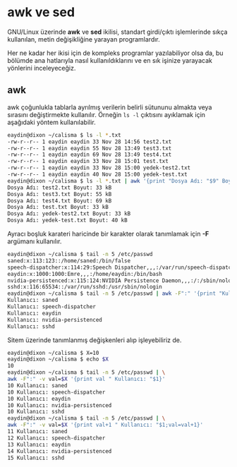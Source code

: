 # awk ve sed

GNU/Linux üzerinde **awk** ve **sed** ikilisi, standart girdi/çıktı işlemlerinde sıkça kullanılan, metin değişikliğine yarayan programlardır.

Her ne kadar her ikisi için de kompleks programlar yazılabiliyor olsa da, bu bölümde ana hatlarıyla nasıl kullanıldıklarını ve en sık işinize yarayacak yönlerini inceleyeceğiz.

## awk

awk çoğunlukla tablarla ayrılmış verilerin belirli sütununu almakta veya sırasını değiştirmekte kullanılır. Örneğin ```ls -l``` çıktısını ayıklamak için aşağıdaki yöntem kullanılabilir.

```bash
eaydin@dixon ~/calisma $ ls -l *.txt
-rw-r--r-- 1 eaydin eaydin 33 Nov 28 14:56 test2.txt
-rw-r--r-- 1 eaydin eaydin 55 Nov 28 13:49 test3.txt
-rw-r--r-- 1 eaydin eaydin 69 Nov 28 13:49 test4.txt
-rw-r--r-- 1 eaydin eaydin 33 Nov 28 15:01 test.txt
-rw-r--r-- 1 eaydin eaydin 33 Nov 28 15:00 yedek-test2.txt
-rw-r--r-- 1 eaydin eaydin 40 Nov 28 15:00 yedek-test.txt
eaydin@dixon ~/calisma $ ls -l *.txt | awk '{print "Dosya Adı: "$9" Boyut: "$5" kB"}'
Dosya Adı: test2.txt Boyut: 33 kB
Dosya Adı: test3.txt Boyut: 55 kB
Dosya Adı: test4.txt Boyut: 69 kB
Dosya Adı: test.txt Boyut: 33 kB
Dosya Adı: yedek-test2.txt Boyut: 33 kB
Dosya Adı: yedek-test.txt Boyut: 40 kB
```

Ayracı boşluk karateri haricinde bir karakter olarak tanımlamak için **-F** argümanı kullanılır.

```bash
eaydin@dixon ~/calisma $ tail -n 5 /etc/passwd
saned:x:113:123::/home/saned:/bin/false
speech-dispatcher:x:114:29:Speech Dispatcher,,,:/var/run/speech-dispatcher:/bin/sh
eaydin:x:1000:1000:Emre,,,:/home/eaydin:/bin/bash
nvidia-persistenced:x:115:124:NVIDIA Persistence Daemon,,,:/:/sbin/nologin
sshd:x:116:65534::/var/run/sshd:/usr/sbin/nologin
eaydin@dixon ~/calisma $ tail -n 5 /etc/passwd | awk -F":" '{print "Kullanıcı: "$1}'
Kullanıcı: saned
Kullanıcı: speech-dispatcher
Kullanıcı: eaydin
Kullanıcı: nvidia-persistenced
Kullanıcı: sshd
```

Sitem üzerinde tanımlanmış değişkenleri alıp işleyebiliriz de.

```bash
eaydin@dixon ~/calisma $ X=10
eaydin@dixon ~/calisma $ echo $X
10
eaydin@dixon ~/calisma $ tail -n 5 /etc/passwd | \
awk -F":" -v val=$X '{print val " Kullanıcı: "$1}'
10 Kullanıcı: saned
10 Kullanıcı: speech-dispatcher
10 Kullanıcı: eaydin
10 Kullanıcı: nvidia-persistenced
10 Kullanıcı: sshd
eaydin@dixon ~/calisma $ tail -n 5 /etc/passwd | \
awk -F":" -v val=$X '{print val+1 " Kullanıcı: "$1;val=val+1}'
11 Kullanıcı: saned
12 Kullanıcı: speech-dispatcher
13 Kullanıcı: eaydin
14 Kullanıcı: nvidia-persistenced
15 Kullanıcı: sshd
```
